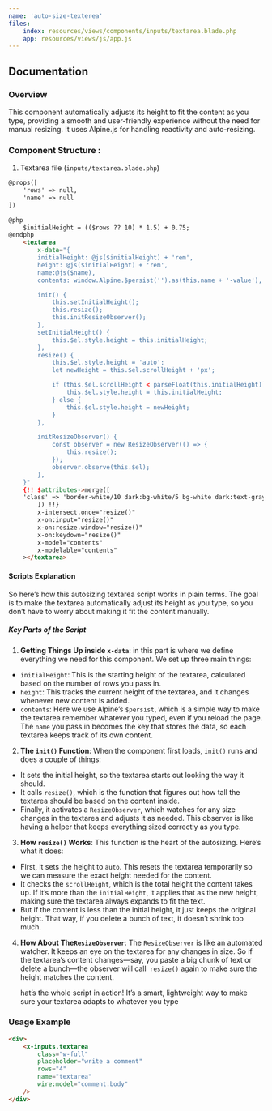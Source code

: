 ```yaml
---
name: 'auto-size-texterea'
files:
    index: resources/views/components/inputs/textarea.blade.php
    app: resources/views/js/app.js
---
```



## Documentation

### Overview

This component automatically adjusts its height to fit the content as you type, providing a smooth and user-friendly experience without the need for manual resizing. It uses Alpine.js for handling reactivity and auto-resizing.

### Component Structure :

1. Textarea file (``inputs/textarea.blade.php``)

```html
@props([
    'rows' => null,
    'name' => null  
])

@php
    $initialHeight = (($rows ?? 10) * 1.5) + 0.75;
@endphp
    <textarea
        x-data="{
        initialHeight: @js($initialHeight) + 'rem',
        height: @js($initialHeight) + 'rem',
        name:@js($name),
        contents: window.Alpine.$persist('').as(this.name + '-value'),

        init() {
            this.setInitialHeight();
            this.resize();
            this.initResizeObserver();
        },
        setInitialHeight() {
            this.$el.style.height = this.initialHeight;
        },
        resize() {
            this.$el.style.height = 'auto';
            let newHeight = this.$el.scrollHeight + 'px';

            if (this.$el.scrollHeight < parseFloat(this.initialHeight)) {
                this.$el.style.height = this.initialHeight;
            } else {
                this.$el.style.height = newHeight;
            }
        },

        initResizeObserver() {
            const observer = new ResizeObserver(() => {
                this.resize();
            });
            observer.observe(this.$el);
        },
    }"  
    {!! $attributes->merge([
    'class' => 'border-white/10 dark:bg-white/5 bg-white dark:text-gray-100 text-gray-900  focus:border-primary focus:ring-primary rounded-md shadow-sm',
        ]) !!}
        x-intersect.once="resize()"
        x-on:input="resize()"
        x-on:resize.window="resize()"
        x-on:keydown="resize()"
        x-model="contents"
        x-modelable="contents"
    ></textarea>
```
#### Scripts Explanation

So here’s how this autosizing textarea script works in plain terms. The goal is to make the textarea automatically adjust its height as you type, so you don’t have to worry about making it fit the content manually.

##### Key Parts of the Script

1. **Getting Things Up inside ``x-data``**:
in this part is where we define everything we need for this component. We set up three main things:

- ``initialHeight``: This is the starting height of the textarea, calculated based on the number of rows you pass in.
- ``height``: This tracks the current height of the textarea, and it changes whenever new content is added.
- ``contents``: Here we use Alpine’s ``$persist``, which is a simple way to make the textarea remember whatever you typed, even if you reload the page. The ``name`` you pass in becomes the key that stores the data, so each textarea keeps track of its own content.

2. **The ``init()`` Function**: When the component first loads, ``init()`` runs and does a couple of things:
- It sets the initial height, so the textarea starts out looking the way it should.
- It calls ``resize()``, which is the function that figures out how tall the textarea should be based on the content inside.
- Finally, it activates a ``ResizeObserver``, which watches for any size changes in the textarea and adjusts it as needed. This observer is like having a helper that keeps everything sized correctly as you type.

3. **How ``resize()`` Works**: This function is the heart of the autosizing. Here’s what it does:

- First, it sets the height to ``auto``. This resets the textarea temporarily so we can measure the exact height needed for the content.
- It checks the ``scrollHeight``, which is the total height the content takes up. If it’s more than the ``initialHeight``, it applies that as the new height, making sure the textarea always expands to fit the text.
- But if the content is less than the initial height, it just keeps the original height. That way, if you delete a bunch of text, it doesn’t shrink too much.

4. **How About The``ResizeObserver``**: The ``ResizeObserver`` is like an automated watcher. It keeps an eye on the textarea for any changes in size. So if the textarea’s content changes—say, you paste a big chunk of text or delete a bunch—the observer will call`` resize()`` again to make sure the height matches the content.



    hat’s the whole script in action! It’s a smart, lightweight way to make sure your textarea adapts to whatever you type

### Usage Example

```html
<div>
    <x-inputs.textarea 
        class="w-full"
        placeholder="write a comment"
        rows="4" 
        name="textarea"
        wire:model="comment.body" 
    />
</div>
```